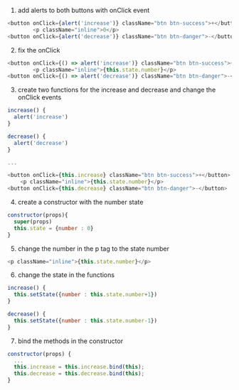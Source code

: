 1. add alerts to both buttons with onClick event

```javascript
<button onClick={alert('increase')} className="btn btn-success">+</button>
        <p className="inline">0</p>
<button onClick={alert('decrease')} className="btn btn-danger">-</button>
```

2. fix the onClick

```javascript
<button onClick={() => alert('increase')} className="btn btn-success">+</button>
        <p className="inline">{this.state.number}</p>
<button onClick={() => alert('decrease')} className="btn btn-danger">-</button>
```

3. create two functions for the increase and decrease and change the onClick events

```javascript
increase() {
  alert('increase')
}

decrease() {
  alert('decrease')
}

...

<button onClick={this.increase} className="btn btn-success">+</button>
    <p className="inline">{this.state.number}</p>
<button onClick={this.decrease} className="btn btn-danger">-</button>
```

4. create a constructor with the number state

```javascript
constructor(props){
  super(props)
  this.state = {number : 0}
}
```

5. change the number in the p tag to the state number

```javascript
<p className="inline">{this.state.number}</p>
```

6. change the state in the functions

```javascript
increase() {
  this.setState({number : this.state.number+1})
}

decrease() {
  this.setState({number : this.state.number-1})
}
```

7. bind the methods in the constructor

```javascript
constructor(props) {
  ...
  this.increase = this.increase.bind(this);
  this.decrease = this.decrease.bind(this);
}
```
